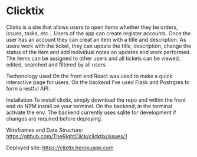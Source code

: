# Clicktix
Clixtix is a site that allows users to open items whether they be orders, issues, tasks, etc... Users of the app can create register accounts. Once the user has an account they can creat an item with a title and description. As users work with the ticket, they can update the title, description, change the status of the item and add individual notes on updates and work performed. The items can be assigned to other users and all tickets can be viewed, edited, searched and filtered by all users. 

Techonology used
On the front end React was used to make a quick interactive page for users.
On the backend I've used Flask and Postrgres to form a restful API. 

Installation
To install clixtix, simply download the repo and within the front end do NPM install on your terminal. 
On the backend, in the terminal activate the env. 
The backend currently uses sqlite for development if changes are required before deploying.

Wireframes and Data Structure:
https://github.com/TheRightClick/clicktix/issues/1

Deployed site:
https://clixtix.herokuapp.com

